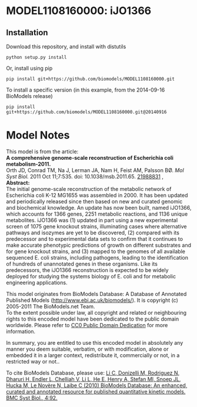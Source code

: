 # MODEL1108160000: iJO1366

## Installation

Download this repository, and install with distutils

`python setup.py install`

Or, install using pip

`pip install git+https://github.com/biomodels/MODEL1108160000.git`

To install a specific version (in this example, from the 2014-09-16 BioModels release)

`pip install git+https://github.com/biomodels/MODEL1108160000.git@20140916`


# Model Notes


This model is from the article:  
**A comprehensive genome-scale reconstruction of Escherichia coli metabolism-2011.**   
Orth JD, Conrad TM, Na J, Lerman JA, Nam H, Feist AM, Palsson BØ. _Mol Syst
Biol._ 2011 Oct 11;7:535. doi: 10.1038/msb.2011.65.
[21988831](http://www.ncbi.nlm.nih.gov/pubmed/21988831) ,  
**Abstract:**   
The initial genome-scale reconstruction of the metabolic network of
Escherichia coli K-12 MG1655 was assembled in 2000. It has been updated and
periodically released since then based on new and curated genomic and
biochemical knowledge. An update has now been built, named iJO1366, which
accounts for 1366 genes, 2251 metabolic reactions, and 1136 unique
metabolites. iJO1366 was (1) updated in part using a new experimental screen
of 1075 gene knockout strains, illuminating cases where alternative pathways
and isozymes are yet to be discovered, (2) compared with its predecessor and
to experimental data sets to confirm that it continues to make accurate
phenotypic predictions of growth on different substrates and for gene knockout
strains, and (3) mapped to the genomes of all available sequenced E. coli
strains, including pathogens, leading to the identification of hundreds of
unannotated genes in these organisms. Like its predecessors, the iJO1366
reconstruction is expected to be widely deployed for studying the systems
biology of E. coli and for metabolic engineering applications.

This model originates from BioModels Database: A Database of Annotated
Published Models (http://www.ebi.ac.uk/biomodels/). It is copyright (c)
2005-2011 The BioModels.net Team.  
To the extent possible under law, all copyright and related or neighbouring
rights to this encoded model have been dedicated to the public domain
worldwide. Please refer to [CC0 Public Domain
Dedication](http://creativecommons.org/publicdomain/zero/1.0/) for more
information.

In summary, you are entitled to use this encoded model in absolutely any
manner you deem suitable, verbatim, or with modification, alone or embedded it
in a larger context, redistribute it, commercially or not, in a restricted way
or not..  
  
To cite BioModels Database, please use: [Li C, Donizelli M, Rodriguez N,
Dharuri H, Endler L, Chelliah V, Li L, He E, Henry A, Stefan MI, Snoep JL,
Hucka M, Le Novère N, Laibe C (2010) BioModels Database: An enhanced, curated
and annotated resource for published quantitative kinetic models. BMC Syst
Biol., 4:92.](http://www.ncbi.nlm.nih.gov/pubmed/20587024)



